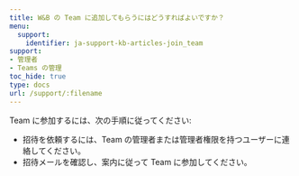```yaml
---
title: W&B の Team に追加してもらうにはどうすればよいですか？
menu:
  support:
    identifier: ja-support-kb-articles-join_team
support:
- 管理者
- Teams の管理
toc_hide: true
type: docs
url: /support/:filename
---
```


Team に参加するには、次の手順に従ってください:
- 招待を依頼するには、Team の管理者または管理者権限を持つユーザーに連絡してください。
- 招待メールを確認し、案内に従って Team に参加してください。